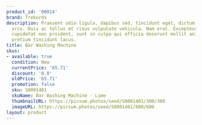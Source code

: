 ```yaml
---
product_id: '00014'
brand: Trekords
description: Praesent odio ligula, dapibus sed, tincidunt eget, dictum ac, nibh. Nullam
  arcu. Duis ac tellus et risus vulputate vehicula. Nam erat. Excepteur sint occaecat
  cupidatat non proident, sunt in culpa qui officia deserunt mollit anim id est laborum.Curabitur
  pretium tincidunt lacus.
title: Bar Washing Machine
skus:
- available: true
  condition: New
  currentPrice: '65.71'
  discount: '0.0'
  oldPrice: '65.71'
  promotion: false
  sku: S0001401
  skuName: Bar Washing Machine - Lime
  thumbnailURL: https://picsum.photos/seed/S0001401/300/300
  imageURL: https://picsum.photos/seed/S0001401/600/600
layout: product
---
```

